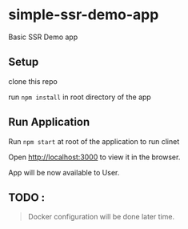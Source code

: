 # simple-ssr-demo-app
Basic SSR Demo app


## Setup

clone this repo

run  `npm install` in root directory of the app


## Run Application


Run `npm start` at root of the application to run clinet

Open [http://localhost:3000](http://localhost:3000/) to view it in the browser.

App will be now available to User.

## TODO :

> Docker configuration will be done later time.
